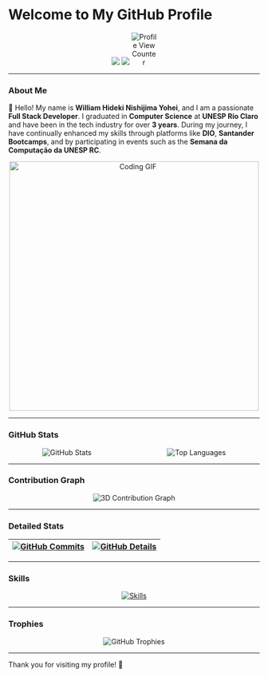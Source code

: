 # Welcome to My GitHub Profile

<div align="center">
  <a href="https://www.linkedin.com/in/william-hideki-nishijima-yohei-a60a5b226/" target="_blank"><img src="https://img.shields.io/badge/-LinkedIn-%230077B5?style=for-the-badge&logo=linkedin&logoColor=white" target="_blank"></a>
  <a href="mailto:williamhnyohei@gmail.com"><img src="https://img.shields.io/badge/-Gmail-%23333?style=for-the-badge&logo=gmail&logoColor=white" target="_blank"></a>
  <img src="https://komarev.com/ghpvc/?username=williamhnyohei" alt="Profile View Counter" style="max-width: 10%; height: auto;"/>
</div>

---

### About Me

👋 Hello! My name is **William Hideki Nishijima Yohei**, and I am a passionate **Full Stack Developer**. I graduated in **Computer Science** at **UNESP Rio Claro** and have been in the tech industry for over **3 years**. During my journey, I have continually enhanced my skills through platforms like **DIO**, **Santander Bootcamps**, and by participating in events such as the **Semana da Computação da UNESP RC**.

<div align="center">
  <img src="https://media.giphy.com/media/qgQUggAC3Pfv687qPC/giphy.gif" alt="Coding GIF" width="500"/>
</div>

---

### GitHub Stats

<div style="display: flex; justify-content: space-around; align-items: center; gap: 1rem; margin-top: 1rem;" align="center">
  <img src="https://github-readme-stats.vercel.app/api?username=williamhnyohei&show_icons=true&theme=tokyonight" alt="GitHub Stats" style="max-width: 30%; height: auto;"/>
  <img src="https://github-readme-stats.vercel.app/api/top-langs/?username=williamhnyohei&theme=tokyonight" alt="Top Languages" style="max-width: 30%; height: auto;"/>
</div>

---

### Contribution Graph

<div align="center">
  <img src="./profile-3d-contrib/profile-night-rainbow.svg" alt="3D Contribution Graph"/>
</div>

---

### Detailed Stats

<div align="center">

| [![GitHub Commits](http://github-profile-summary-cards.vercel.app/api/cards/productive-time?username=williamhnyohei&theme=dracula&utcOffset=-3)](https://github.com/vn7n24fzkq/github-profile-summary-cards) | [![GitHub Details](http://github-profile-summary-cards.vercel.app/api/cards/profile-details?username=williamhnyohei&theme=dracula)](https://github.com/vn7n24fzkq/github-profile-summary-cards) |
| ----------- | ----------- |

</div>

---

### Skills

<div align="center">
  <a href="https://skillicons.dev">
    <img src="https://skillicons.dev/icons?i=git,vscode,javascript,typescript,css,html,react,next,tailwind,sass,nodejs,express,nest,vue,docker,figma,github,jest,linux,postman,vite,bootstrap,mongodb,postgres" alt="Skills"/>
  </a>
</div>

---

### Trophies

<div align="center">
  <img src="https://github-profile-trophy.vercel.app/?username=williamhnyohei&row=1&column=6&theme=dracula&margin-w=15&margin-h=15" alt="GitHub Trophies"/>
</div>

---

Thank you for visiting my profile! 🚀

